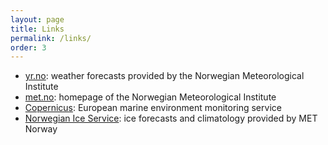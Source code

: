 ```yaml
---
layout: page
title: Links
permalink: /links/
order: 3
---
```


* [yr.no](http://yr.no): weather forecasts provided by the Norwegian Meteorological Institute
* [met.no](http://met.no): homepage of the Norwegian Meteorological Institute
* [Copernicus](http://marine.copernicus.eu): European marine environment monitoring service
* [Norwegian Ice Service](http://polarview.met.no): ice forecasts and climatology provided by MET Norway
